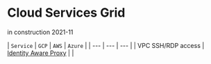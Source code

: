 # Cloud Services Grid
in construction 2021-11

  | `Service` | `GCP` | `AWS` | `Azure` |
  | --- | --- | --- |
  | VPC SSH/RDP access | [Identity Aware Proxy](https://cloud.google.com/iap/docs/concepts-overview) | |
